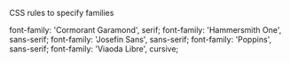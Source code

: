 CSS rules to specify families

font-family: 'Cormorant Garamond', serif;
font-family: 'Hammersmith One', sans-serif;
font-family: 'Josefin Sans', sans-serif;
font-family: 'Poppins', sans-serif;
font-family: 'Viaoda Libre', cursive;
